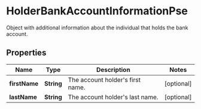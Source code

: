 

# HolderBankAccountInformationPse

Object with additional information about the individual that holds the bank account.

## Properties

| Name | Type | Description | Notes |
|------------ | ------------- | ------------- | -------------|
|**firstName** | **String** | The account holder&#39;s first name. |  [optional] |
|**lastName** | **String** | The account holder&#39;s last name. |  [optional] |



